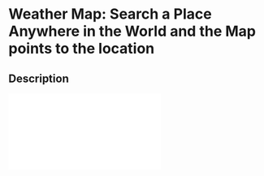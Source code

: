 # Weather Map:  Search a Place Anywhere in the World and the Map points to the location

## Description

![](Weather-Map.PDF)